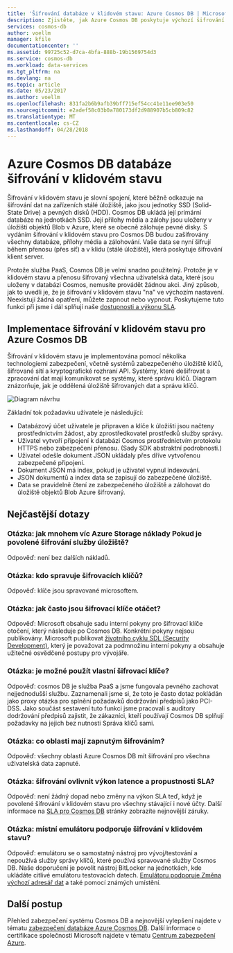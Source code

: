 ```yaml
---
title: 'Šifrování databáze v klidovém stavu: Azure Cosmos DB | Microsoft Docs'
description: Zjistěte, jak Azure Cosmos DB poskytuje výchozí šifrování všechna data.
services: cosmos-db
author: voellm
manager: kfile
documentationcenter: ''
ms.assetid: 99725c52-d7ca-4bfa-888b-19b1569754d3
ms.service: cosmos-db
ms.workload: data-services
ms.tgt_pltfrm: na
ms.devlang: na
ms.topic: article
ms.date: 05/23/2017
ms.author: voellm
ms.openlocfilehash: 831fa2b6b9afb39bff715ef54cc41e11ee903e50
ms.sourcegitcommit: e2adef58c03b0a780173df2d988907b5cb809c82
ms.translationtype: MT
ms.contentlocale: cs-CZ
ms.lasthandoff: 04/28/2018
---
```

# <a name="azure-cosmos-db-database-encryption-at-rest"></a>Azure Cosmos DB databáze šifrování v klidovém stavu

Šifrování v klidovém stavu je slovní spojení, které běžně odkazuje na šifrování dat na zařízeních stálé úložiště, jako jsou jednotky SSD (Solid-State Drive) a pevných disků (HDD). Cosmos DB ukládá její primární databáze na jednotkách SSD. Její přílohy média a zálohy jsou uloženy v úložišti objektů Blob v Azure, které se obecně zálohuje pevné disky. S vydáním šifrování v klidovém stavu pro Cosmos DB budou zašifrovány všechny databáze, přílohy média a zálohování. Vaše data se nyní šifrují během přenosu (přes síť) a v klidu (stálé úložiště), která poskytuje šifrování klient server.

Protože služba PaaS, Cosmos DB je velmi snadno použitelný. Protože je v klidovém stavu a přenosu šifrovaný všechna uživatelská data, které jsou uloženy v databázi Cosmos, nemusíte provádět žádnou akci. Jiný způsob, jak to uvedli je, že je šifrování v klidovém stavu "na" ve výchozím nastavení. Neexistují žádná opatření, můžete zapnout nebo vypnout. Poskytujeme tuto funkci při jsme i dál splňují naše [dostupnosti a výkonu SLA](https://azure.microsoft.com/support/legal/sla/cosmos-db).

## <a name="implementation-of-encryption-at-rest-for-azure-cosmos-db"></a>Implementace šifrování v klidovém stavu pro Azure Cosmos DB

Šifrování v klidovém stavu je implementována pomocí několika technologiemi zabezpečení, včetně systémů zabezpečeného úložiště klíčů, šifrované sítí a kryptografické rozhraní API. Systémy, které dešifrovat a zpracování dat mají komunikovat se systémy, které správu klíčů. Diagram znázorňuje, jak je oddělená úložiště šifrovaných dat a správu klíčů. 

![Diagram návrhu](./media/database-encryption-at-rest/design-diagram.png)

Základní tok požadavku uživatele je následující:
- Databázový účet uživatele je připraven a klíče k úložišti jsou načteny prostřednictvím žádost, aby zprostředkovatel prostředků služby správy.
- Uživatel vytvoří připojení k databázi Cosmos prostřednictvím protokolu HTTPS nebo zabezpečení přenosu. (Sady SDK abstraktní podrobnosti.)
- Uživatel odešle dokument JSON ukládaly přes dříve vytvořenou zabezpečené připojení.
- Dokument JSON má index, pokud je uživatel vypnul indexování.
- JSON dokumentů a index data se zapisují do zabezpečené úložiště.
- Data se pravidelně čtení ze zabezpečeného úložiště a zálohovat do úložiště objektů Blob Azure šifrovaný.

## <a name="frequently-asked-questions"></a>Nejčastější dotazy

### <a name="q-how-much-more-does-azure-storage-cost-if-storage-service-encryption-is-enabled"></a>Otázka: jak mnohem víc Azure Storage náklady Pokud je povolené šifrování služby úložiště?
Odpověď: není bez dalších nákladů.

### <a name="q-who-manages-the-encryption-keys"></a>Otázka: kdo spravuje šifrovacích klíčů?
Odpověď: klíče jsou spravované microsoftem.

### <a name="q-how-often-are-encryption-keys-rotated"></a>Otázka: jak často jsou šifrovací klíče otáčet?
Odpověď: Microsoft obsahuje sadu interní pokyny pro šifrovací klíče otočení, který následuje po Cosmos DB. Konkrétní pokyny nejsou publikovány. Microsoft publikovat [životního cyklu SDL (Security Development)](https://www.microsoft.com/sdl/default.aspx), který je považovat za podmnožinu interní pokyny a obsahuje užitečné osvědčené postupy pro vývojáře.

### <a name="q-can-i-use-my-own-encryption-keys"></a>Otázka: je možné použít vlastní šifrovací klíče?
Odpověď: cosmos DB je služba PaaS a jsme fungovala pevného zachovat nejjednodušší službu. Zaznamenali jsme si, že toto je často dotaz pokládán jako proxy otázka pro splnění požadavků dodržování předpisů jako PCI-DSS. Jako součást sestavení tuto funkci jsme pracovali s auditory dodržování předpisů zajistit, že zákazníci, kteří používají Cosmos DB splňují požadavky na jejich bez nutnosti Správa klíčů sami.

### <a name="q-what-regions-have-encryption-turned-on"></a>Otázka: co oblasti mají zapnutým šifrováním?
Odpověď: všechny oblasti Azure Cosmos DB mít šifrování pro všechna uživatelská data zapnuté.

### <a name="q-does-encryption-affect-the-performance-latency-and-throughput-slas"></a>Otázka: šifrování ovlivnit výkon latence a propustnosti SLA?
Odpověď: není žádný dopad nebo změny na výkon SLA teď, když je povolené šifrování v klidovém stavu pro všechny stávající i nové účty. Další informace na [SLA pro Cosmos DB](https://azure.microsoft.com/support/legal/sla/cosmos-db) stránky zobrazíte nejnovější záruky.

### <a name="q-does-the-local-emulator-support-encryption-at-rest"></a>Otázka: místní emulátoru podporuje šifrování v klidovém stavu?
Odpověď: emulátoru se o samostatný nástroj pro vývoj/testování a nepoužívá služby správy klíčů, které používá spravované služby Cosmos DB. Naše doporučení je povolit nástroj BitLocker na jednotkách, kde ukládáte citlivé emulátoru testovacích datech. [Emulátoru podporuje Změna výchozí adresář dat](local-emulator.md) a také pomocí známých umístění.

## <a name="next-steps"></a>Další postup

Přehled zabezpečení systému Cosmos DB a nejnovější vylepšení najdete v tématu [zabezpečení databáze Azure Cosmos DB](database-security.md).
Další informace o certifikace společnosti Microsoft najdete v tématu [Centrum zabezpečení Azure](https://azure.microsoft.com/support/trust-center/).
